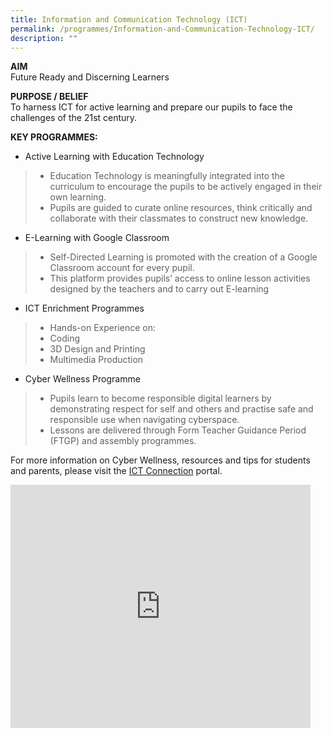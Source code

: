 ```yaml
---
title: Information and Communication Technology (ICT)
permalink: /programmes/Information-and-Communication-Technology-ICT/
description: ""
---
```

**AIM**  
Future Ready and Discerning Learners  
  
**PURPOSE / BELIEF**  
To harness ICT for active learning and prepare our pupils to face the challenges of the 21st century.  
  
**KEY PROGRAMMES:**  

* Active Learning with Education Technology
>*   Education Technology is meaningfully integrated into the curriculum to encourage the pupils to be actively engaged in their own learning.
>*   Pupils are guided to curate online resources, think critically and collaborate with their classmates to construct new knowledge.

*   E-Learning with Google Classroom     
>*  Self-Directed Learning is promoted with the creation of a Google Classroom account for every pupil.
>* This platform provides pupils’ access to online lesson activities designed by the teachers and to carry out E-learning

*   ICT Enrichment Programmes  
>*   Hands-on Experience on:
>*   Coding
>*   3D Design and Printing
>*   Multimedia Production

*   Cyber Wellness Programme  
>* Pupils learn to become responsible digital learners by demonstrating respect for self and others and practise safe and responsible use when navigating cyberspace.
>*   Lessons are delivered through Form Teacher Guidance Period (FTGP) and assembly programmes.

    


  
For more information on Cyber Wellness, resources and tips for students and parents, please visit the&nbsp;[ICT Connection](http://ictconnection.moe.edu.sg/cyber-wellness/for-parents)&nbsp;portal.

<iframe allowfullscreen="true" height="389" width="480" frameborder="0" src="https://docs.google.com/presentation/d/e/2PACX-1vSs_sTnWaqJjvC3vp7M7bYrGMAFMJxvABkAZeUFFan1C4uS5bbllux_j_Rj_k-VvXnLbEL5lKvHOUiF/embed?start=false&amp;loop=false&amp;delayms=3000"></iframe>